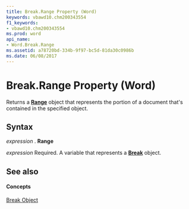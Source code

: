 ```yaml
---
title: Break.Range Property (Word)
keywords: vbawd10.chm200343554
f1_keywords:
- vbawd10.chm200343554
ms.prod: word
api_name:
- Word.Break.Range
ms.assetid: a78720bd-334b-9f97-bc5d-81da30c0986b
ms.date: 06/08/2017
---
```



# Break.Range Property (Word)

Returns a  **[Range](Word.Range.md)** object that represents the portion of a document that's contained in the specified object.


## Syntax

 _expression_ . **Range**

 _expression_ Required. A variable that represents a **[Break](Word.Break.md)** object.


## See also


#### Concepts


[Break Object](Word.Break.md)

